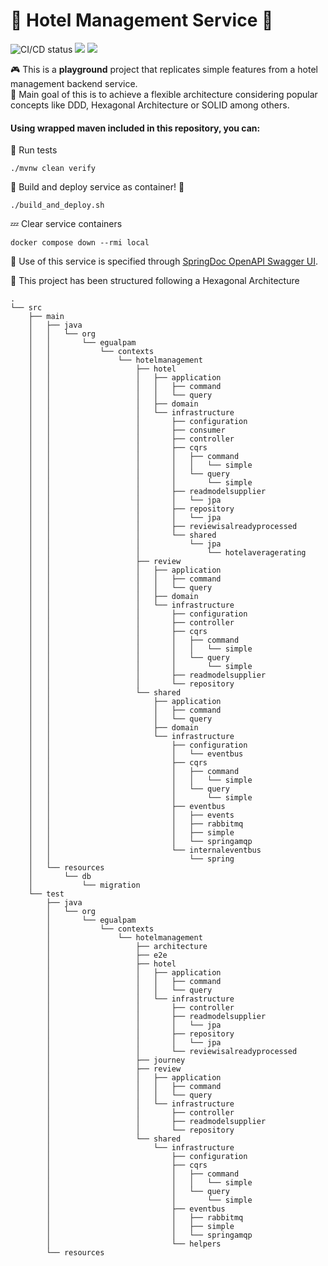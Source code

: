 # 🏨 Hotel Management Service 🏨

![CI/CD status](https://github.com/erickgualpa/hotel-management-service/actions/workflows/maven.yml/badge.svg)
[![](https://img.shields.io/badge/Spring%20Boot%20Version-3.4.1-blue)](/pom.xml)
[![](https://img.shields.io/badge/Java%20Version-21-blue)](/pom.xml)

🎮 This is a **playground** project that replicates simple features from a hotel management backend service.
<br>
🤔 Main goal of this is to achieve a flexible architecture considering popular concepts like DDD, Hexagonal Architecture
or
SOLID among others.

#### Using wrapped maven included in this repository, you can:

🧪 Run tests
<br>

```shell script
./mvnw clean verify
```

🚀 Build and deploy service as container! 🐳
<br>

```shell script
./build_and_deploy.sh
```

💤 Clear service containers

```shell script
docker compose down --rmi local
```

🔹 Use of this service is specified through [SpringDoc OpenAPI Swagger UI](http://localhost:8080/swagger-ui/index.html).
<br>

📣 This project has been structured following a Hexagonal Architecture

[//]: # (Directory tree below was generated using 'tree -d -I target' command)

```
.
└── src
    ├── main
    │   ├── java
    │   │   └── org
    │   │       └── egualpam
    │   │           └── contexts
    │   │               └── hotelmanagement
    │   │                   ├── hotel
    │   │                   │   ├── application
    │   │                   │   │   ├── command
    │   │                   │   │   └── query
    │   │                   │   ├── domain
    │   │                   │   └── infrastructure
    │   │                   │       ├── configuration
    │   │                   │       ├── consumer
    │   │                   │       ├── controller
    │   │                   │       ├── cqrs
    │   │                   │       │   ├── command
    │   │                   │       │   │   └── simple
    │   │                   │       │   └── query
    │   │                   │       │       └── simple
    │   │                   │       ├── readmodelsupplier
    │   │                   │       │   └── jpa
    │   │                   │       ├── repository
    │   │                   │       │   └── jpa
    │   │                   │       ├── reviewisalreadyprocessed
    │   │                   │       └── shared
    │   │                   │           └── jpa
    │   │                   │               └── hotelaveragerating
    │   │                   ├── review
    │   │                   │   ├── application
    │   │                   │   │   ├── command
    │   │                   │   │   └── query
    │   │                   │   ├── domain
    │   │                   │   └── infrastructure
    │   │                   │       ├── configuration
    │   │                   │       ├── controller
    │   │                   │       ├── cqrs
    │   │                   │       │   ├── command
    │   │                   │       │   │   └── simple
    │   │                   │       │   └── query
    │   │                   │       │       └── simple
    │   │                   │       ├── readmodelsupplier
    │   │                   │       └── repository
    │   │                   └── shared
    │   │                       ├── application
    │   │                       │   ├── command
    │   │                       │   └── query
    │   │                       ├── domain
    │   │                       └── infrastructure
    │   │                           ├── configuration
    │   │                           │   └── eventbus
    │   │                           ├── cqrs
    │   │                           │   ├── command
    │   │                           │   │   └── simple
    │   │                           │   └── query
    │   │                           │       └── simple
    │   │                           ├── eventbus
    │   │                           │   ├── events
    │   │                           │   ├── rabbitmq
    │   │                           │   ├── simple
    │   │                           │   └── springamqp
    │   │                           └── internaleventbus
    │   │                               └── spring
    │   └── resources
    │       └── db
    │           └── migration
    └── test
        ├── java
        │   └── org
        │       └── egualpam
        │           └── contexts
        │               └── hotelmanagement
        │                   ├── architecture
        │                   ├── e2e
        │                   ├── hotel
        │                   │   ├── application
        │                   │   │   ├── command
        │                   │   │   └── query
        │                   │   └── infrastructure
        │                   │       ├── controller
        │                   │       ├── readmodelsupplier
        │                   │       │   └── jpa
        │                   │       ├── repository
        │                   │       │   └── jpa
        │                   │       └── reviewisalreadyprocessed
        │                   ├── journey
        │                   ├── review
        │                   │   ├── application
        │                   │   │   ├── command
        │                   │   │   └── query
        │                   │   └── infrastructure
        │                   │       ├── controller
        │                   │       ├── readmodelsupplier
        │                   │       └── repository
        │                   └── shared
        │                       └── infrastructure
        │                           ├── configuration
        │                           ├── cqrs
        │                           │   ├── command
        │                           │   │   └── simple
        │                           │   └── query
        │                           │       └── simple
        │                           ├── eventbus
        │                           │   ├── rabbitmq
        │                           │   ├── simple
        │                           │   └── springamqp
        │                           └── helpers
        └── resources
```
